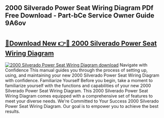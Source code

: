## 2000 Silverado Power Seat Wiring Diagram PDf Free Download - Part-bCe Service Owner Guide 9A6ov

# <h2><a href="http://dflevk.blite.top/?on=2000+Silverado+Power+Seat+Wiring+Diagram">🔗Download New 👉🔴 2000 Silverado Power Seat Wiring Diagram</a></h2>

[![2000 Silverado Power Seat Wiring Diagram download](https://i.imgur.com/lujVjoI.png)](http://dflevk.blite.top/?on=2000+Silverado+Power+Seat+Wiring+Diagram)
Navigate with Confidence This manual guides you through the process of setting up, using, and maintaining your new 2000 Silverado Power Seat Wiring Diagram with confidence. Familiarize Yourself Before you begin, take a moment to familiarize yourself with the functions and capabilities of your new 2000 Silverado Power Seat Wiring Diagram. This 2000 Silverado Power Seat Wiring Diagram comes equipped with a comprehensive set of features to meet your diverse needs. We're Committed to Your Success 2000 Silverado Power Seat Wiring Diagram. Our goal is to empower you to achieve the best results.
